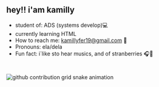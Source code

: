 ## hey!! i'am kamilly

-  student of: ADS (systems develop)💻
-   currently learning HTML
- How to reach me: kamillyfer19@gmail.com 📩
- Pronouns: ela/dela 
-  Fun fact: i´like sto hear musics, and of stranberries 🎧🍓

   
#

<picture align="center">
  <source media="(prefers-color-scheme: dark)" srcset="https://raw.githubusercontent.com/kamillyfernades/kamillyfernades/output/github-contribution-grid-snake-dark.svg">
  <source media="(prefers-color-scheme: light)" srcset="https://raw.githubusercontent.com/kamillyfernades/kamillyfernades/output/github-contribution-grid-snake-dark.svg">
  <img align="center" alt="github contribution grid snake animation" src="https://raw.githubusercontent.com/kamillyfernades/kamillyfernades/output/github-contribution-grid-snake.svg">
</picture>
